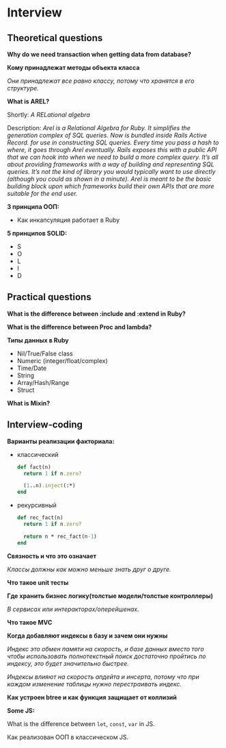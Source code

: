 # Interview

## Theoretical questions

**Why do we need transaction when getting data from database?**

**Кому принадлежат методы объекта класса**

*Они принадлежат все равно классу, потому что хранятся в его структуре.*

**What is AREL?**

Shortly: *A RELational algebra*

Description:
*Arel is a Relational Algebra for Ruby. It simplifies the generation complex of SQL queries.
Now is bundled inside Rails Active Record.
for use in constructing SQL queries. Every time you pass a hash to where, it goes through Arel eventually. Rails exposes this with a public API that we can hook into when we need to build a more complex query.
It’s all about providing frameworks with a way of building and representing SQL queries. It’s not the kind of library you would typically want to use directly (although you could as shown in a minute). Arel is meant to be the basic building block upon which frameworks build their own APIs that are more suitable for the end user.*

**3 принципа ООП:**
- Как инкапсуляция работает в Ruby

**5 принципов SOLID:**
- S
- O
- L
- I
- D

## Practical questions

**What is the difference between :include and :extend in Ruby?**

**What is the difference between Proc and lambda?**


**Типы данных в Ruby**
- Nil/True/False class
- Numeric (integer/float/complex)
- Time/Date
- String
- Array/Hash/Range
- Struct


**What is Mixin?**


## Interview-coding

**Варианты реализации факториала:**

- классический
  ```ruby
  def fact(n)
    return 1 if n.zero?

    (1..n).inject(:*)
  end
  ```
- рекурсивный
  ```ruby
  def rec_fact(n)
    return 1 if n.zero?

    return n * rec_fact(n-1)
  end
  ```

**Cвязность и что это означает**

*Классы должны как можно меньше знать друг о друге.*

**Что такое unit тесты**

**Где хранить бизнес логику(толстые модели/толстые контроллеры)**

*В сервисах или интеракторах/оперейшенах.*

**Что такое MVC**

**Когда добавляют индексы в базу и зачем они нужны**

*Индекс это обмен памяти на скорость, и базе данных вместо того чтобы использовать полнотекстный поиск достаточно пройтись по индексу, это будет значительно быстрее.*

*Индексы влияют на скорость апдейта и инсерта, потому что при каждом изменение таблицы нужно перестраивать индекс.*

**Как устроен btree и как функция защищает от коллизий**


**Some JS:**

What is the difference between `let`, `const`, `var` in JS.

Как реализован ООП в классическом JS.